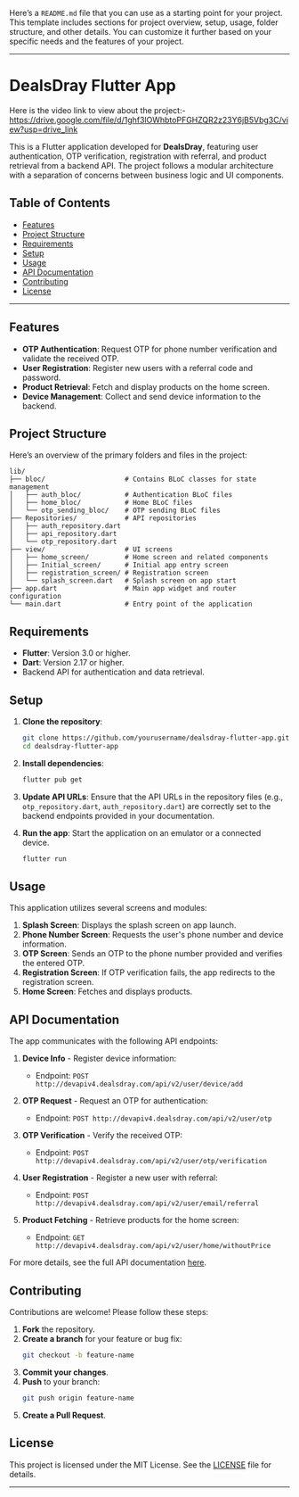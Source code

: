 Here’s a `README.md` file that you can use as a starting point for your project. This template includes sections for project overview, setup, usage, folder structure, and other details. You can customize it further based on your specific needs and the features of your project.

---

# DealsDray Flutter App

Here is the video link to view about the project:- https://drive.google.com/file/d/1ghf3lOWhbtoPFGHZQR2z23Y6jB5Vbg3C/view?usp=drive_link

This is a Flutter application developed for **DealsDray**, featuring user authentication, OTP verification, registration with referral, and product retrieval from a backend API. The project follows a modular architecture with a separation of concerns between business logic and UI components.

## Table of Contents
- [Features](#features)
- [Project Structure](#project-structure)
- [Requirements](#requirements)
- [Setup](#setup)
- [Usage](#usage)
- [API Documentation](#api-documentation)
- [Contributing](#contributing)
- [License](#license)

---

## Features
- **OTP Authentication**: Request OTP for phone number verification and validate the received OTP.
- **User Registration**: Register new users with a referral code and password.
- **Product Retrieval**: Fetch and display products on the home screen.
- **Device Management**: Collect and send device information to the backend.

## Project Structure
Here’s an overview of the primary folders and files in the project:

```
lib/
├── bloc/                    # Contains BLoC classes for state management
│   ├── auth_bloc/           # Authentication BLoC files
│   ├── home_bloc/           # Home BLoC files
│   └── otp_sending_bloc/    # OTP sending BLoC files
├── Repositories/            # API repositories
│   ├── auth_repository.dart
│   ├── api_repository.dart
│   └── otp_repository.dart
├── view/                    # UI screens
│   ├── home_screen/         # Home screen and related components
│   ├── Initial_screen/      # Initial app entry screen
│   ├── registration_screen/ # Registration screen
│   └── splash_screen.dart   # Splash screen on app start
├── app.dart                 # Main app widget and router configuration
└── main.dart                # Entry point of the application
```

## Requirements
- **Flutter**: Version 3.0 or higher.
- **Dart**: Version 2.17 or higher.
- Backend API for authentication and data retrieval.

## Setup
1. **Clone the repository**:
   ```bash
   git clone https://github.com/yourusername/dealsdray-flutter-app.git
   cd dealsdray-flutter-app
   ```

2. **Install dependencies**:
   ```bash
   flutter pub get
   ```

3. **Update API URLs**:
   Ensure that the API URLs in the repository files (e.g., `otp_repository.dart`, `auth_repository.dart`) are correctly set to the backend endpoints provided in your documentation.

4. **Run the app**:
   Start the application on an emulator or a connected device.
   ```bash
   flutter run
   ```

## Usage
This application utilizes several screens and modules:

1. **Splash Screen**: Displays the splash screen on app launch.
2. **Phone Number Screen**: Requests the user's phone number and device information.
3. **OTP Screen**: Sends an OTP to the phone number provided and verifies the entered OTP.
4. **Registration Screen**: If OTP verification fails, the app redirects to the registration screen.
5. **Home Screen**: Fetches and displays products.

## API Documentation
The app communicates with the following API endpoints:

1. **Device Info** - Register device information:
   - Endpoint: `POST http://devapiv4.dealsdray.com/api/v2/user/device/add`

2. **OTP Request** - Request an OTP for authentication:
   - Endpoint: `POST http://devapiv4.dealsdray.com/api/v2/user/otp`

3. **OTP Verification** - Verify the received OTP:
   - Endpoint: `POST http://devapiv4.dealsdray.com/api/v2/user/otp/verification`

4. **User Registration** - Register a new user with referral:
   - Endpoint: `POST http://devapiv4.dealsdray.com/api/v2/user/email/referral`

5. **Product Fetching** - Retrieve products for the home screen:
   - Endpoint: `GET http://devapiv4.dealsdray.com/api/v2/user/home/withoutPrice`

For more details, see the full API documentation [here](https://documenter.getpostman.com/view/25104166/2sA3QmEvCV).

## Contributing
Contributions are welcome! Please follow these steps:
1. **Fork** the repository.
2. **Create a branch** for your feature or bug fix:
   ```bash
   git checkout -b feature-name
   ```
3. **Commit your changes**.
4. **Push** to your branch:
   ```bash
   git push origin feature-name
   ```
5. **Create a Pull Request**.

## License
This project is licensed under the MIT License. See the [LICENSE](LICENSE) file for details.

---
